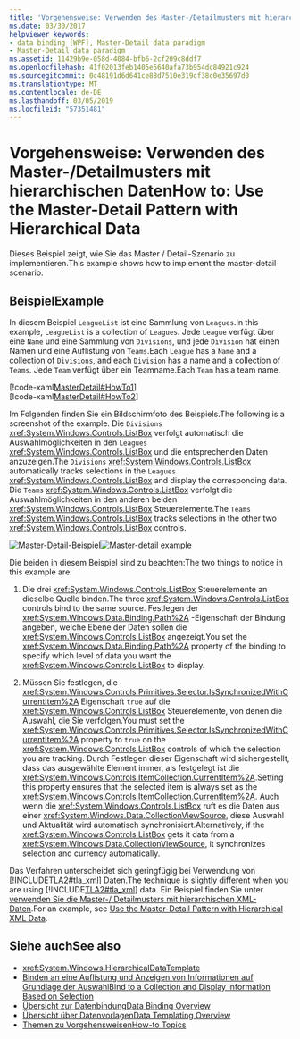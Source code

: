 ```yaml
---
title: 'Vorgehensweise: Verwenden des Master-/Detailmusters mit hierarchischen Daten'
ms.date: 03/30/2017
helpviewer_keywords:
- data binding [WPF], Master-Detail data paradigm
- Master-Detail data paradigm
ms.assetid: 11429b9e-058d-4084-bfb6-2cf209c8ddf7
ms.openlocfilehash: 41f02013feb1405e5640afa73b954dc84921c924
ms.sourcegitcommit: 0c48191d6d641ce88d7510e319cf38c0e35697d0
ms.translationtype: MT
ms.contentlocale: de-DE
ms.lasthandoff: 03/05/2019
ms.locfileid: "57351481"
---
```

# <a name="how-to-use-the-master-detail-pattern-with-hierarchical-data"></a><span data-ttu-id="5b9df-102">Vorgehensweise: Verwenden des Master-/Detailmusters mit hierarchischen Daten</span><span class="sxs-lookup"><span data-stu-id="5b9df-102">How to: Use the Master-Detail Pattern with Hierarchical Data</span></span>
<span data-ttu-id="5b9df-103">Dieses Beispiel zeigt, wie Sie das Master / Detail-Szenario zu implementieren.</span><span class="sxs-lookup"><span data-stu-id="5b9df-103">This example shows how to implement the master-detail scenario.</span></span>  
  
## <a name="example"></a><span data-ttu-id="5b9df-104">Beispiel</span><span class="sxs-lookup"><span data-stu-id="5b9df-104">Example</span></span>  
 <span data-ttu-id="5b9df-105">In diesem Beispiel `LeagueList` ist eine Sammlung von `Leagues`.</span><span class="sxs-lookup"><span data-stu-id="5b9df-105">In this example, `LeagueList` is a collection of `Leagues`.</span></span> <span data-ttu-id="5b9df-106">Jede `League` verfügt über eine `Name` und eine Sammlung von `Divisions`, und jede `Division` hat einen Namen und eine Auflistung von `Teams`.</span><span class="sxs-lookup"><span data-stu-id="5b9df-106">Each `League` has a `Name` and a collection of `Divisions`, and each `Division` has a name and a collection of `Teams`.</span></span> <span data-ttu-id="5b9df-107">Jede `Team` verfügt über ein Teamname.</span><span class="sxs-lookup"><span data-stu-id="5b9df-107">Each `Team` has a team name.</span></span>  
  
 [!code-xaml[MasterDetail#HowTo1](~/samples/snippets/visualbasic/VS_Snippets_Wpf/MasterDetail/VisualBasic/Page1.xaml#howto1)]  
[!code-xaml[MasterDetail#HowTo2](~/samples/snippets/visualbasic/VS_Snippets_Wpf/MasterDetail/VisualBasic/Page1.xaml#howto2)]  
  
 <span data-ttu-id="5b9df-108">Im Folgenden finden Sie ein Bildschirmfoto des Beispiels.</span><span class="sxs-lookup"><span data-stu-id="5b9df-108">The following is a screenshot of the example.</span></span> <span data-ttu-id="5b9df-109">Die `Divisions` <xref:System.Windows.Controls.ListBox> verfolgt automatisch die Auswahlmöglichkeiten in den `Leagues` <xref:System.Windows.Controls.ListBox> und die entsprechenden Daten anzuzeigen.</span><span class="sxs-lookup"><span data-stu-id="5b9df-109">The `Divisions` <xref:System.Windows.Controls.ListBox> automatically tracks selections in the `Leagues` <xref:System.Windows.Controls.ListBox> and display the corresponding data.</span></span> <span data-ttu-id="5b9df-110">Die `Teams` <xref:System.Windows.Controls.ListBox> verfolgt die Auswahlmöglichkeiten in den anderen beiden <xref:System.Windows.Controls.ListBox> Steuerelemente.</span><span class="sxs-lookup"><span data-stu-id="5b9df-110">The `Teams` <xref:System.Windows.Controls.ListBox> tracks selections in the other two <xref:System.Windows.Controls.ListBox> controls.</span></span>  
  
 <span data-ttu-id="5b9df-111">![Master&#45;Detail-Beispiel](./media/databindingmasterdetailsample.png "DataBindingMasterDetailSample")</span><span class="sxs-lookup"><span data-stu-id="5b9df-111">![Master&#45;detail example](./media/databindingmasterdetailsample.png "DataBindingMasterDetailSample")</span></span>  
  
 <span data-ttu-id="5b9df-112">Die beiden in diesem Beispiel sind zu beachten:</span><span class="sxs-lookup"><span data-stu-id="5b9df-112">The two things to notice in this example are:</span></span>  
  
1.  <span data-ttu-id="5b9df-113">Die drei <xref:System.Windows.Controls.ListBox> Steuerelemente an dieselbe Quelle binden.</span><span class="sxs-lookup"><span data-stu-id="5b9df-113">The three <xref:System.Windows.Controls.ListBox> controls bind to the same source.</span></span> <span data-ttu-id="5b9df-114">Festlegen der <xref:System.Windows.Data.Binding.Path%2A> -Eigenschaft der Bindung angeben, welche Ebene der Daten sollen die <xref:System.Windows.Controls.ListBox> angezeigt.</span><span class="sxs-lookup"><span data-stu-id="5b9df-114">You set the <xref:System.Windows.Data.Binding.Path%2A> property of the binding to specify which level of data you want the <xref:System.Windows.Controls.ListBox> to display.</span></span>  
  
2.  <span data-ttu-id="5b9df-115">Müssen Sie festlegen, die <xref:System.Windows.Controls.Primitives.Selector.IsSynchronizedWithCurrentItem%2A> Eigenschaft `true` auf die <xref:System.Windows.Controls.ListBox> Steuerelemente, von denen die Auswahl, die Sie verfolgen.</span><span class="sxs-lookup"><span data-stu-id="5b9df-115">You must set the <xref:System.Windows.Controls.Primitives.Selector.IsSynchronizedWithCurrentItem%2A> property to `true` on the <xref:System.Windows.Controls.ListBox> controls of which the selection you are tracking.</span></span> <span data-ttu-id="5b9df-116">Durch Festlegen dieser Eigenschaft wird sichergestellt, dass das ausgewählte Element immer, als festgelegt ist die <xref:System.Windows.Controls.ItemCollection.CurrentItem%2A>.</span><span class="sxs-lookup"><span data-stu-id="5b9df-116">Setting this property ensures that the selected item is always set as the <xref:System.Windows.Controls.ItemCollection.CurrentItem%2A>.</span></span> <span data-ttu-id="5b9df-117">Auch wenn die <xref:System.Windows.Controls.ListBox> ruft es die Daten aus einer <xref:System.Windows.Data.CollectionViewSource>, diese Auswahl und Aktualität wird automatisch synchronisiert.</span><span class="sxs-lookup"><span data-stu-id="5b9df-117">Alternatively, if the <xref:System.Windows.Controls.ListBox> gets it data from a <xref:System.Windows.Data.CollectionViewSource>, it synchronizes selection and currency automatically.</span></span>  
  
 <span data-ttu-id="5b9df-118">Das Verfahren unterscheidet sich geringfügig bei Verwendung von [!INCLUDE[TLA2#tla_xml](../../../../includes/tla2sharptla-xml-md.md)] Daten.</span><span class="sxs-lookup"><span data-stu-id="5b9df-118">The technique is slightly different when you are using [!INCLUDE[TLA2#tla_xml](../../../../includes/tla2sharptla-xml-md.md)] data.</span></span> <span data-ttu-id="5b9df-119">Ein Beispiel finden Sie unter [verwenden Sie die Master-/ Detailmusters mit hierarchischen XML-Daten](how-to-use-the-master-detail-pattern-with-hierarchical-xml-data.md).</span><span class="sxs-lookup"><span data-stu-id="5b9df-119">For an example, see [Use the Master-Detail Pattern with Hierarchical XML Data](how-to-use-the-master-detail-pattern-with-hierarchical-xml-data.md).</span></span>  
  
## <a name="see-also"></a><span data-ttu-id="5b9df-120">Siehe auch</span><span class="sxs-lookup"><span data-stu-id="5b9df-120">See also</span></span>
- <xref:System.Windows.HierarchicalDataTemplate>
- [<span data-ttu-id="5b9df-121">Binden an eine Auflistung und Anzeigen von Informationen auf Grundlage der Auswahl</span><span class="sxs-lookup"><span data-stu-id="5b9df-121">Bind to a Collection and Display Information Based on Selection</span></span>](how-to-bind-to-a-collection-and-display-information-based-on-selection.md)
- [<span data-ttu-id="5b9df-122">Übersicht zur Datenbindung</span><span class="sxs-lookup"><span data-stu-id="5b9df-122">Data Binding Overview</span></span>](data-binding-overview.md)
- [<span data-ttu-id="5b9df-123">Übersicht über Datenvorlagen</span><span class="sxs-lookup"><span data-stu-id="5b9df-123">Data Templating Overview</span></span>](data-templating-overview.md)
- [<span data-ttu-id="5b9df-124">Themen zu Vorgehensweisen</span><span class="sxs-lookup"><span data-stu-id="5b9df-124">How-to Topics</span></span>](data-binding-how-to-topics.md)
